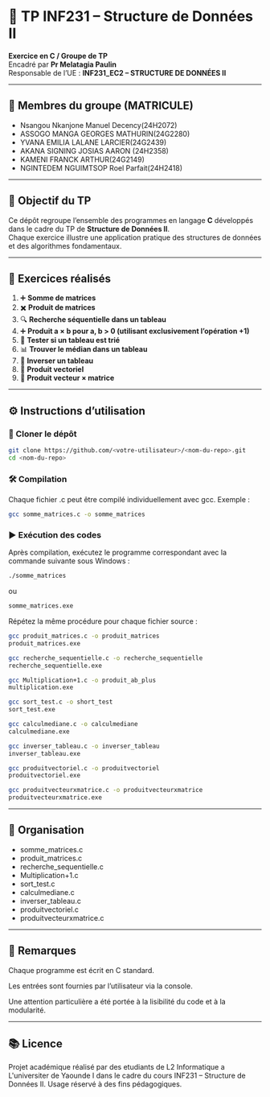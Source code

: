 # 📘 TP INF231 – Structure de Données II

**Exercice en C / Groupe de TP**  
Encadré par **Pr Melatagia Paulin**  
Responsable de l’UE : **INF231_EC2 – STRUCTURE DE DONNÉES II**  

---

## 👥 Membres du groupe (MATRICULE)
- Nsangou Nkanjone Manuel Decency(24H2072)  
- ASSOGO MANGA GEORGES MATHURIN(24G2280) 
- YVANA EMILIA LALANE LARCIER(24G2439)
- AKANA SIGNING JOSIAS AARON  (24H2358)
- KAMENI FRANCK ARTHUR(24G2149) 
- NGINTEDEM NGUIMTSOP Roel Parfait(24H2418)

---

## 🎯 Objectif du TP
Ce dépôt regroupe l’ensemble des programmes en langage **C** développés dans le cadre du TP de **Structure de Données II**.  
Chaque exercice illustre une application pratique des structures de données et des algorithmes fondamentaux.

---

## 📂 Exercices réalisés
1. ➕ **Somme de matrices**  
2. ✖️ **Produit de matrices**  
3. 🔍 **Recherche séquentielle dans un tableau**  
4. ➕ **Produit a × b pour a, b > 0 (utilisant exclusivement l’opération +1)**  
5. 📏 **Tester si un tableau est trié**  
6. 📊 **Trouver le médian dans un tableau**  
7. 🔄 **Inverser un tableau**  
8. 🧮 **Produit vectoriel**  
9. 🔢 **Produit vecteur × matrice**

---

## ⚙️ Instructions d’utilisation
### 🔽 Cloner le dépôt
```bash
git clone https://github.com/<votre-utilisateur>/<nom-du-repo>.git
cd <nom-du-repo>
```

### 🛠️ Compilation

Chaque fichier .c peut être compilé individuellement avec gcc. Exemple :
```bash
gcc somme_matrices.c -o somme_matrices
```

### ▶️ Exécution des codes

Après compilation, exécutez le programme correspondant avec la commande suivante sous Windows :
```bash
./somme_matrices
```
ou
```bash
somme_matrices.exe
```

Répétez la même procédure pour chaque fichier source :
```bash
gcc produit_matrices.c -o produit_matrices
produit_matrices.exe

gcc recherche_sequentielle.c -o recherche_sequentielle
recherche_sequentielle.exe

gcc Multiplication+1.c -o produit_ab_plus
multiplication.exe

gcc sort_test.c -o short_test
sort_test.exe

gcc calculmediane.c -o calculmediane
calculmediane.exe

gcc inverser_tableau.c -o inverser_tableau
inverser_tableau.exe

gcc produitvectoriel.c -o produitvectoriel
produitvectoriel.exe

gcc produitvecteurxmatrice.c -o produitvecteurxmatrice
produitvecteurxmatrice.exe
```

---

## 📌 Organisation

- somme_matrices.c
- produit_matrices.c
- recherche_sequentielle.c
- Multiplication+1.c
- sort_test.c
- calculmediane.c
- inverser_tableau.c
- produitvectoriel.c
- produitvecteurxmatrice.c

---

## 📝 Remarques

Chaque programme est écrit en C standard.

Les entrées sont fournies par l’utilisateur via la console.

Une attention particulière a été portée à la lisibilité du code et à la modularité.

---

## 📚 Licence

Projet académique réalisé par des etudiants de L2 Informatique a L'universiter de Yaounde I dans le cadre du cours INF231 – Structure de Données II.
Usage réservé à des fins pédagogiques.
